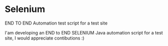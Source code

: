 # Selenium
END TO END Automation test script for a test site

I'am developing an END to END SELENIUM Java automation script for a test site, I would appreciate contibutions :)



